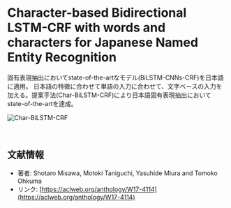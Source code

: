 # Character-based Bidirectional LSTM-CRF with words and characters for Japanese Named Entity Recognition

固有表現抽出においてstate-of-the-artなモデル(BiLSTM-CNNs-CRF)を日本語に適用。 日本語の特徴に合わせて単語の入力に合わせて、文字ベースの入力を加える。提案手法(Char-BiLSTM-CRF)により日本語固有表現抽出においてstate-of-the-artを達成。 

![Char-BiLSTM-CRF](https://user-images.githubusercontent.com/53220859/63638789-91e4e700-c6c7-11e9-982c-33f2609871f7.png)

<br>

## 文献情報

- 著者: Shotaro Misawa, Motoki Taniguchi, Yasuhide Miura and Tomoko Ohkuma
- リンク: [https://aclweb.org/anthology/W17-4114](https://aclweb.org/anthology/W17-4114)

